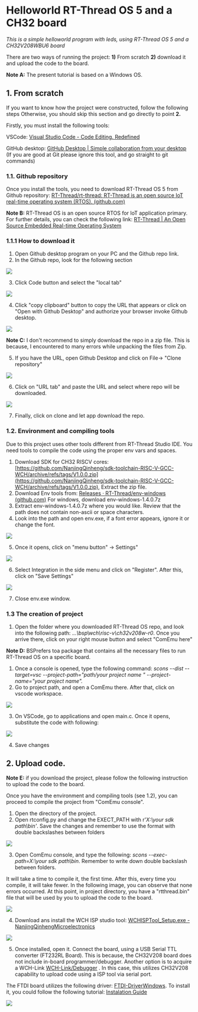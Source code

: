 # Helloworld RT-Thread OS 5 and a CH32 board

_This is a simple helloworld program with leds, using RT-Thread OS 5 and a CH32V208WBU6 board_

There are two ways of running the project: **1)** From scratch **2)** download it and upload the code to the board.

**Note A:** The present tutorial is based on a Windows OS.

## 1. **From scratch**

If you want to know how the project were constructed, follow the following steps Otherwise, you should skip this section and go directly to point **2.**

Firstly, you must install the following tools:

VSCode: [Visual Studio Code - Code Editing. Redefined](https://code.visualstudio.com/)

GitHub desktop: [GitHub Desktop | Simple collaboration from your desktop](https://desktop.github.com/) (If you are good at Git please ignore this tool, and go straight to git commands)

  ### 1.1. **Github repository**

Once you install the tools, you need to download RT-Thread OS 5 from Github repository: [RT-Thread/rt-thread: RT-Thread is an open source IoT real-time operating system (RTOS). (github.com)](https://github.com/RT-Thread/rt-thread)

**Note B:** RT-Thread OS is an open source RTOS for IoT application primary. For further details, you can check the following link: [RT-Thread | An Open Source Embedded Real-time Operating System](https://www.rt-thread.io/)

   ### 1.1.1 **How to download it**

1. Open Github desktop program on your PC and the Github repo link.
2. In the Github repo, look for the following section

![](/figures/CloneGitHubButton.png)

3. Click Code button and select the "local tab"

![](/figures/CloneGitHubLocalTab.png)

4. Click "copy clipboard" button to copy the URL that appears or click on "Open with Github Desktop" and authorize your browser invoke Github desktop.

![](/figures/CloneGitHubURLCopy.png)

**Note C:** I don't recommend to simply download the repo in a zip file. This is because, I encountered to many errors while unpacking the files from Zip.

5. If you have the URL, open Github Desktop and click on File-\> "Clone repository"

![](/figures/GitHubDesktopClone.png)

6. Click on "URL tab" and paste the URL and select where repo will be downloaded.

![](/figures/GitHubDesktopCloneURLTab.png)

7. Finally, click on clone and let app download the repo.

  ### 1.2. **Environment and compiling tools**

Due to this project uses other tools different from RT-Thread Studio IDE. You need tools to compile the code using the proper env vars and spaces.

1. Download SDK for CH32 RISCV cores: [https://github.com/NanjingQinheng/sdk-toolchain-RISC-V-GCC-WCH/archive/refs/tags/V1.0.0.zip](https://github.com/NanjingQinheng/sdk-toolchain-RISC-V-GCC-WCH/archive/refs/tags/V1.0.0.zip), Extract the zip file.
2. Download Env tools from: [Releases · RT-Thread/env-windows (github.com)](https://github.com/RT-Thread/env-windows/releases) For windows, download env-windows-1.4.0.7z
3. Extract env-windows-1.4.0.7z where you would like. Review that the path does not contain non-ascii or space characters.
4. Look into the path and open env.exe, if a font error appears, ignore it or change the font.

![](/figures/ComEmuExe.png)

5. Once it opens, click on "menu button" -\> Settings"

![](/figures/ComEmuSettings.png)

6. Select Integration in the side menu and click on "Register". After this, click on "Save Settings"

![](/figures/ComEmuIntegration.png)

7. Close env.exe window.

  ### 1.3 **The creation of project**

1. Open the folder where you downloaded RT-Thread OS repo, and look into the following path: ._..\bsp\wch\risc-v\ch32v208w-r0_. Once you arrive there, click on your right mouse button and select "ComEmu here"

**Note D:** BSPrefers toa package that contains all the necessary files to run RT-Thread OS on a specific board.

1. Once a console is opened, type the following command: _scons --dist --target=vsc --project-path="path/your project name " --project-name="your project name"._
2. Go to project path, and open a ComEmu there. After that, click on vscode workspace.

![](/figures/VScodeWorkspace.png)

3. On VSCode, go to applications and open main.c. Once it opens, substitute the code with following:

![](/figures/MainCode.png)

4. Save changes

## 2. **Upload code.**

**Note E:** if you download the project, please follow the following instruction to upload the code to the board.

Once you have the environment and compiling tools (see 1.2), you can proceed to compile the project from "ComEmu console".

1. Open the directory of the project.
2. Open rtconfig.py and change the EXECT\_PATH with r'_X:\\your sdk path\\bin'_. Save the changes and remember to use the format with double backslashes between folders

![](/figures/VScode_rtconfig.png)

3. Open ComEmu console, and type the following: _scons --exec-path=X:\\your sdk path\\bin_. Remember to write down double backslash between folders.

It will take a time to compile it, the first time. After this, every time you compile, it will take fewer. In the following image, you can observe that none errors occurred. At this point, in project directory, you have a "rtthread.bin" file that will be used by you to upload the code to the board.

![](/figures/EndCompilation.png)

4. Download ans install the WCH ISP studio tool:  [WCHISPTool_Setup.exe - NanjingQinhengMicroelectronics](https://www.wch-ic.com/downloads/WCHISPTool_Setup_exe.html)

![](/figures/WCHISPDownload.png)

5. Once installed, open it. Connect the board, using a USB Serial TTL converter (FT232RL Board). This is because, the CH32V208 board does not include in-board programmer/debugger. Another option is to acquire a WCH-Link [WCH-Link/Debugger](https://www.wch-ic.com/products/WCH-Link.html) . In this case, this utilizes CH32V208 capability to upload code using a ISP tool via serial port.

The FTDI board utilizes the following driver: [FTDI-DriverWindows](https://ftdichip.com/drivers/vcp-drivers/). To install it, you could follow the following tutorial: [Instalation Guide](https://ftdichip.com/wp-content/uploads/2022/05/AN_396-FTDI-Drivers-Installation-Guide-for-Windows-10_11.pdf)

![](/figures/CH32BoardUSBConnection)

